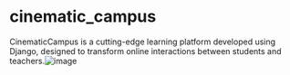 # cinematic_campus
CinematicCampus is a cutting-edge learning platform developed using Django, 
designed to transform online interactions between students and teachers.![image](https://github.com/michaelngosa/cinematic_campus/assets/97114460/70b7f052-632a-4221-b7c6-d015be30cf49)

